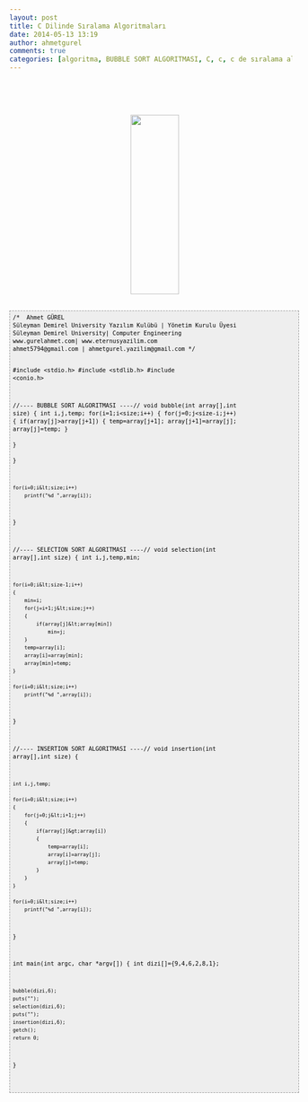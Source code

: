 ```yaml
---
layout: post
title: C Dilinde Sıralama Algoritmaları
date: 2014-05-13 13:19
author: ahmetgurel
comments: true
categories: [algoritma, BUBBLE SORT ALGORITMASI, C, c, c de sıralama algoritması, INSERTION SORT ALGORITMASI, SELECTION SORT ALGORITMASI, Sıralama algoritması]
---
```

<div class="separator" style="clear: both; text-align: center;"></div>
<div class="separator" style="clear: both; text-align: center;"></div>
<div class="separator" style="clear: both; text-align: center;"></div>
&nbsp;

&nbsp;
<div class="separator" style="clear: both; text-align: center;"><a style="clear: left; float: left; margin-bottom: 1em; margin-right: 1em;" href="http://3.bp.blogspot.com/--jcjO80cEWo/UxDHDFc8hPI/AAAAAAAAAMI/3_kwx64XNpo/s1600/1.gif"><img src="http://3.bp.blogspot.com/--jcjO80cEWo/UxDHDFc8hPI/AAAAAAAAAMI/3_kwx64XNpo/s1600/1.gif" alt="" border="0" /></a><a style="margin-left: 1em; margin-right: 1em;" href="http://3.bp.blogspot.com/-8Bv1tN9CTkI/UxDHC_Y_uFI/AAAAAAAAAME/sa3Q0yrNSoE/s1600/2.gif"><img class="alignnone" title="sıralama algoritmaları" src="http://3.bp.blogspot.com/-8Bv1tN9CTkI/UxDHC_Y_uFI/AAAAAAAAAME/sa3Q0yrNSoE/s1600/2.gif" alt="" width="86" height="320" border="0" /></a></div>
&nbsp;
<pre style="font-family: Andale Mono, Lucida Console, Monaco, fixed, monospace; color: #000000; background-color: #eee; font-size: 12px; border: 1px dashed #999999; line-height: 14px; padding: 5px; overflow: auto; width: 100%;"><code>/*  Ahmet GÜREL
Süleyman Demirel University Yazılım Kulübü | Yönetim Kurulu Üyesi
Süleyman Demirel University| Computer Engineering
www.gurelahmet.com| www.eternusyazilim.com
ahmet5794@gmail.com | ahmetgurel.yazilim@gmail.com */

#include <stdio.h>
#include <stdlib.h>
#include <conio.h>

//---- BUBBLE SORT ALGORITMASI ----//
void bubble(int array[],int size)
{
    int i,j,temp;
    for(i=1;i&lt;size;i++)
    {
        for(j=0;j&lt;size-i;j++)
        {
            if(array[j]&gt;array[j+1])
            {
                temp=array[j+1];
                array[j+1]=array[j];
                array[j]=temp;
            }   
        }       
    }
   
   
    for(i=0;i&lt;size;i++)
        printf("%d ",array[i]);
}


//---- SELECTION SORT ALGORITMASI ----//
void selection(int array[],int size)
{
    int i,j,temp,min;
   
    for(i=0;i&lt;size-1;i++)
    {
        min=i;
        for(j=i+1;j&lt;size;j++)
        {       
            if(array[j]&lt;array[min])
                min=j;
        }   
        temp=array[i];
        array[i]=array[min];
        array[min]=temp;
    }
   
    for(i=0;i&lt;size;i++)
        printf("%d ",array[i]);   
}

//---- INSERTION SORT ALGORITMASI ----//
void insertion(int array[],int size)
{
   
    int i,j,temp;
   
    for(i=0;i&lt;size;i++)
    {
        for(j=0;j&lt;i+1;j++)
        {
            if(array[j]&gt;array[i])
            {
                temp=array[i];
                array[i]=array[j];
                array[j]=temp;
            }
        }       
    }
   
    for(i=0;i&lt;size;i++)
        printf("%d ",array[i]);   
}



int main(int argc, char *argv[]) {
    int dizi[]={9,4,6,2,8,1};
   
    bubble(dizi,6);
    puts("");
    selection(dizi,6);
    puts("");
    insertion(dizi,6);
    getch();
    return 0;
}


</code></pre>
